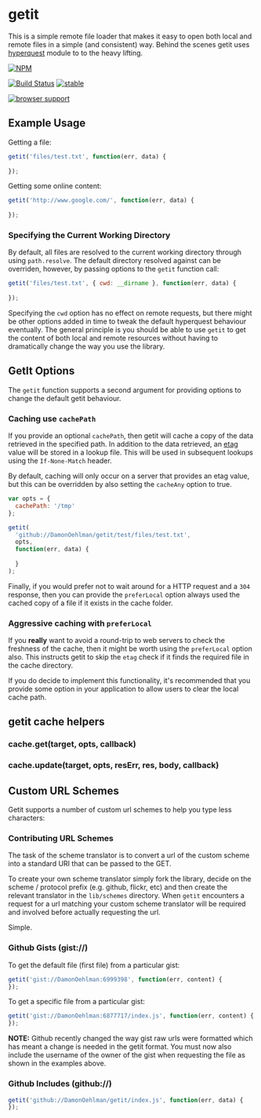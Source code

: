 # getit

This is a simple remote file loader that makes it easy to open both local 
and remote files in a simple (and consistent) way.  Behind the scenes getit
uses [hyperquest](https://github.com/substack/hyperquest) module to to the
heavy lifting.


[![NPM](https://nodei.co/npm/getit.png)](https://nodei.co/npm/getit/)

[![Build Status](https://travis-ci.org/DamonOehlman/getit.png?branch=master)](https://travis-ci.org/DamonOehlman/getit)
[![stable](http://hughsk.github.io/stability-badges/dist/stable.svg)](http://github.com/hughsk/stability-badges)

[![browser support](https://ci.testling.com/DamonOehlman/getit.png)](https://ci.testling.com/DamonOehlman/getit)


## Example Usage

Getting a file:

```js
getit('files/test.txt', function(err, data) {
    
});
```

Getting some online content:

```js
getit('http://www.google.com/', function(err, data) {
    
});
```

### Specifying the Current Working Directory

By default, all files are resolved to the current working directory through 
using `path.resolve`. The default directory resolved against can be
overriden, however, by passing options to the `getit` function call:

```js
getit('files/test.txt', { cwd: __dirname }, function(err, data) {
    
});
```

Specifying the `cwd` option has no effect on remote requests, but there 
might be other options added in time to tweak the default
hyperquest behaviour eventually.  The general principle is you should be 
able to use `getit` to get the content of both local and remote resources
without having to dramatically change the way you use the library.

## GetIt Options

The `getit` function supports a second argument for providing options to
change the default getit behaviour.  

### Caching use `cachePath`

If you provide an optional `cachePath`, then getit will cache a copy of 
the data retrieved in the specified path.  In addition to the data
retrieved, an [etag](http://en.wikipedia.org/wiki/HTTP_ETag) value will
be stored in a lookup file.  This will be used in subsequent lookups
using the `If-None-Match` header.

By default, caching will only occur on a server that provides an etag
value, but this can be overridden by also setting the `cacheAny`
option to true.

```js
var opts = {
  cachePath: '/tmp'
};

getit(
  'github://DamonOehlman/getit/test/files/test.txt',
  opts,
  function(err, data) {
    
  }
);
```

Finally, if you would prefer not to wait around for a HTTP request and
a `304` response, then you can provide the `preferLocal` option always
used the cached copy of a file if it exists in the cache folder.

### Aggressive caching with `preferLocal`

If you __really__ want to avoid a round-trip to web servers to check the
freshness of the cache, then it might be worth using the `preferLocal`
option also.  This instructs getit to skip the `etag` check if it finds
the required file in the cache directory.

If you do decide to implement this functionality, it's recommended that
you provide some option in your application to allow users to clear the
local cache path.

## getit cache helpers

### cache.get(target, opts, callback)

### cache.update(target, opts, resErr, res, body, callback)

## Custom URL Schemes

Getit supports a number of custom url schemes to help you type less
characters:

### Contributing URL Schemes

The task of the scheme translator is to convert a url of the custom scheme
into a standard URI that can be passed to the GET.

To create your own scheme translator simply fork the library,
decide on the scheme / protocol prefix (e.g. github, flickr, etc) and
then create the relevant translator in the `lib/schemes` directory. 
When `getit` encounters a request for a url matching your custom scheme
translator will be required and involved before actually requesting the url.

Simple.

### Github Gists (gist://)

To get the default file (first file) from a particular gist:

```js
getit('gist://DamonOehlman:6999398', function(err, content) {
});
```

To get a specific file from a particular gist:

```js
getit('gist://DamonOehlman:6877717/index.js', function(err, content) {
});
```

__NOTE:__ Github recently changed the way gist raw urls were formatted
which has meant a change is needed in the getit format.  You must now also
include the username of the owner of the gist when requesting the file
as shown in the examples above.

### Github Includes (github://)

```js
getit('github://DamonOehlman/getit/index.js', function(err, data) {
});
```
